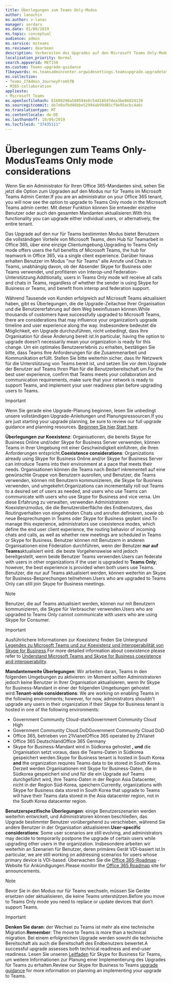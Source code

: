 ```yaml
---
title: Überlegungen zum Teams Only-Modus
author: lanachin
ms.author: v-lanac
manager: serdars
ms.date: 01/09/2019
ms.topic: conceptual
audience: admin
ms.service: msteams
ms.reviewer: dearbeen
description: Vorbereiten des Upgrades auf den Microsoft Teams Only-Modus
localization_priority: Normal
search.appverid: MET150
ms.custom: Teams-upgrade-guidance
f1keywords: ms.teamsadmincenter.orgwidesettings.teamsupgrade.upgradetoteams
ms.collection:
- Teams_ITAdmin_JourneyFromSfB
- M365-collaboration
appliesto:
- Microsoft Teams
ms.openlocfilehash: 81609298a580594e8c54d185d7dea3be86824139
ms.sourcegitcommit: de7e0afbd40bbe52994ab99d85cf9e95ecbc4a6c
ms.translationtype: MT
ms.contentlocale: de-DE
ms.lasthandoff: 10/09/2019
ms.locfileid: "37435111"
---
```

# <a name="teams-only-mode-considerations"></a><span data-ttu-id="cad0a-103">Überlegungen zum Teams Only-Modus</span><span class="sxs-lookup"><span data-stu-id="cad0a-103">Teams Only mode considerations</span></span>

<span data-ttu-id="cad0a-104">Wenn Sie ein Administrator für Ihren Office 365-Mandanten sind, sehen Sie jetzt die Option zum Upgraden auf den Modus nur für Teams im Microsoft Teams Admin Center.</span><span class="sxs-lookup"><span data-stu-id="cad0a-104">If you are an administrator on your Office 365 tenant, you will now see the option to upgrade to Teams Only mode in the Microsoft Teams admin center.</span></span> <span data-ttu-id="cad0a-105">Mit dieser Funktion können Sie entweder einzelne Benutzer oder auch den gesamten Mandanten aktualisieren.</span><span class="sxs-lookup"><span data-stu-id="cad0a-105">With this functionality you can upgrade either individual users, or alternatively, the entire tenant.</span></span>  

<span data-ttu-id="cad0a-106">Das Upgrade auf den nur für Teams bestimmten Modus bietet Benutzern die vollständigen Vorteile von Microsoft Teams, dem Hub für Teamarbeit in Office 365, über eine einzige Clientumgebung.</span><span class="sxs-lookup"><span data-stu-id="cad0a-106">Upgrading to Teams Only mode offers users the full benefits of Microsoft Teams, the hub for teamwork in Office 365, via a single client experience.</span></span> <span data-ttu-id="cad0a-107">Darüber hinaus erhalten Benutzer im Modus "nur für Teams" alle Anrufe und Chats in Teams, unabhängig davon, ob der Absender Skype for Business oder Teams verwendet, und profitieren von Interop-und Federation-Unterstützung.</span><span class="sxs-lookup"><span data-stu-id="cad0a-107">Additionally, users in Teams Only mode will receive all calls and chats in Teams, regardless of whether the sender is using Skype for Business or Teams, and benefit from interop and federation support.</span></span>

<span data-ttu-id="cad0a-108">Während Tausende von Kunden erfolgreich auf Microsoft Teams aktualisiert haben, gibt es Überlegungen, die die Upgrade-Zeitachse Ihrer Organisation und die Benutzererfahrung auf dem Weg beeinflussen können.</span><span class="sxs-lookup"><span data-stu-id="cad0a-108">While thousands of customers have successfully upgraded to Microsoft Teams, there are considerations that may influence your organization’s upgrade timeline and user experience along the way.</span></span> <span data-ttu-id="cad0a-109">Insbesondere bedeutet die Möglichkeit, ein Upgrade durchzuführen, nicht unbedingt, dass Ihre Organisation für diese Änderung bereit ist.</span><span class="sxs-lookup"><span data-stu-id="cad0a-109">In particular, having the option to upgrade doesn’t necessarily mean your organization is ready for this change.</span></span> <span data-ttu-id="cad0a-110">Um ein optimales Benutzererlebnis zu erhalten, bestätigen Sie bitte, dass Teams Ihre Anforderungen für die Zusammenarbeit und Kommunikation erfüllt. Stellen Sie bitte weiterhin sicher, dass Ihr Netzwerk für die Unterstützung von Teams bereit ist, und setzen Sie vor dem Upgrade der Benutzer auf Teams Ihren Plan für die Benutzerbereitschaft um.</span><span class="sxs-lookup"><span data-stu-id="cad0a-110">For the best user experience, confirm that Teams meets your collaboration and communication requirements, make sure that your network is ready to support Teams, and implement your user readiness plan before upgrading users to Teams.</span></span> 

> [!IMPORTANT]
> <span data-ttu-id="cad0a-111">Wenn Sie gerade eine Upgrade-Planung beginnen, lesen Sie unbedingt unsere vollständigen Upgrade-Anleitungen und Planungsressourcen.</span><span class="sxs-lookup"><span data-stu-id="cad0a-111">If you are just starting your upgrade planning, be sure to review our full upgrade guidance and planning resources.</span></span> <span data-ttu-id="cad0a-112">[Beginnen Sie hier](upgrade-start-here.md).</span><span class="sxs-lookup"><span data-stu-id="cad0a-112">[Start here](upgrade-start-here.md).</span></span> 

<span data-ttu-id="cad0a-113">**Überlegungen zur Koexistenz**: Organisationen, die bereits Skype for Business Online und/oder Skype for Business Server verwenden, können Teams in Ihrer Umgebung mit einer Geschwindigkeit einführen, die Ihren Anforderungen entspricht.</span><span class="sxs-lookup"><span data-stu-id="cad0a-113">**Coexistence considerations**: Organizations already using Skype for Business Online and/or Skype for Business Server can introduce Teams into their environment at a pace that meets their needs.</span></span> <span data-ttu-id="cad0a-114">Organisationen können die Teams nach Bedarf inkrementell auf eine gewünschte Gruppe von Benutzern ausrollen, und Benutzer, die Teams verwenden, können mit Benutzern kommunizieren, die Skype for Business verwenden, und umgekehrt.</span><span class="sxs-lookup"><span data-stu-id="cad0a-114">Organizations can incrementally roll out Teams to a desired set of users as needed, and users who use Teams can communicate with users who use Skype for Business and vice versa.</span></span> <span data-ttu-id="cad0a-115">Um diese Erfahrung zu verwalten, verwenden Administratoren Koexistenzmodus, die die Benutzeroberfläche des Endbenutzers, das Routingverhalten von eingehenden Chats und anrufen definieren, sowie ob neue Besprechungen in Teams oder Skype for Business geplant sind.</span><span class="sxs-lookup"><span data-stu-id="cad0a-115">To manage this experience, administrators use coexistence modes, which define the end user client experience, the routing behavior of incoming chats and calls, as well as whether new meetings are scheduled in Teams or Skype for Business.</span></span> <span data-ttu-id="cad0a-116">Benutzer können mit Benutzern in anderen Organisationen eine Föderation durchführen, wenn der Benutzer **nur auf Teams**aktualisiert wird. die beste Vorgehensweise wird jedoch bereitgestellt, wenn beide Benutzer Teams verwenden.</span><span class="sxs-lookup"><span data-stu-id="cad0a-116">Users can federate with users in other organizations if the user is upgraded to **Teams Only**; however, the best experience is provided when both users use Teams.</span></span> <span data-ttu-id="cad0a-117">Benutzer, die nur auf Teams aktualisiert werden, können weiterhin an Skype for Business-Besprechungen teilnehmen.</span><span class="sxs-lookup"><span data-stu-id="cad0a-117">Users who are upgraded to Teams Only can still join Skype for Business meetings.</span></span> 

> [!NOTE]
> <span data-ttu-id="cad0a-118">Benutzer, die auf Teams aktualisiert werden, können nur mit Benutzern kommunizieren, die Skype für Verbraucher verwenden.</span><span class="sxs-lookup"><span data-stu-id="cad0a-118">Users who are upgraded to Teams Only cannot communicate with users who are using Skype for Consumer.</span></span>

> [!IMPORTANT]
> <span data-ttu-id="cad0a-119">Ausführlichere Informationen zur Koexistenz finden Sie Untergrund [Legendes zu Microsoft Teams und zur Koexistenz und Interoperabilität von Skype for Business](teams-and-skypeforbusiness-coexistence-and-interoperability.md).</span><span class="sxs-lookup"><span data-stu-id="cad0a-119">For more detailed information about coexistence please refer to [Understand Microsoft Teams and Skype for Business coexistence and interoperability](teams-and-skypeforbusiness-coexistence-and-interoperability.md).</span></span> 

<span data-ttu-id="cad0a-120">**Mandantenweite Überlegungen**: Wir arbeiten daran, Teams in den folgenden Umgebungen zu aktivieren: im Moment sollten Administratoren jedoch keine Benutzer in Ihrer Organisation aktualisieren, wenn Ihr Skype for Business-Mandant in einer der folgenden Umgebungen gehostet wird:</span><span class="sxs-lookup"><span data-stu-id="cad0a-120">**Tenant-wide considerations**: We are working on enabling Teams in the following environments; however, for now, administrators shouldn't upgrade any users in their organization if their Skype for Business tenant is hosted in one of the following environments:</span></span>

 - <span data-ttu-id="cad0a-121">Government Community Cloud-stark</span><span class="sxs-lookup"><span data-stu-id="cad0a-121">Government Community Cloud High</span></span>
 - <span data-ttu-id="cad0a-122">Government Community Cloud DoD</span><span class="sxs-lookup"><span data-stu-id="cad0a-122">Government Community Cloud DoD</span></span>
 - <span data-ttu-id="cad0a-123">Office 365, betrieben von 21Vianet</span><span class="sxs-lookup"><span data-stu-id="cad0a-123">Office 365 operated by 21Vianet</span></span>
 - <span data-ttu-id="cad0a-124">Office 365 Deutschland</span><span class="sxs-lookup"><span data-stu-id="cad0a-124">Office 365 Germany</span></span>
 - <span data-ttu-id="cad0a-125">Skype for Business-Mandant wird in Südkorea gehostet **, und** die Organisation setzt voraus, dass die Teams-Daten in Südkorea gespeichert werden.</span><span class="sxs-lookup"><span data-stu-id="cad0a-125">Skype for Business tenant is hosted in South Korea **and** the organization requires Teams data to be stored in South Korea.</span></span> <span data-ttu-id="cad0a-126">Derzeit werden Organisationen mit Skype for Business-Daten, die in Südkorea gespeichert sind und für die ein Upgrade auf Teams durchgeführt wird, ihre Teams-Daten in der Region Asia Datacenter, nicht in der Region Süd-Korea, speichern.</span><span class="sxs-lookup"><span data-stu-id="cad0a-126">Currently, organizations with Skype for Business data stored in South Korea that upgrade to Teams will have their Teams data stored in the Asia datacenter region, not in the South Korea datacenter region.</span></span>

<span data-ttu-id="cad0a-127">**Benutzerspezifische Überlegungen**: einige Benutzerszenarien werden weiterhin entwickelt, und Administratoren können beschließen, das Upgrade bestimmter Benutzer vorübergehend zu verschieben, während Sie andere Benutzer in der Organisation aktualisieren.</span><span class="sxs-lookup"><span data-stu-id="cad0a-127">**User-specific considerations**: Some user scenarios are still evolving, and administrators may decide to temporarily postpone the upgrade of certain users while upgrading other users in the organization.</span></span> <span data-ttu-id="cad0a-128">Insbesondere arbeiten wir weiterhin an Szenarien für Benutzer, deren primäres Gerät VDI-basiert ist.</span><span class="sxs-lookup"><span data-stu-id="cad0a-128">In particular, we are still working on addressing scenarios for users whose primary device is VDI-based.</span></span> <span data-ttu-id="cad0a-129">Überwachen Sie die [Office 365-Roadmap](https://www.microsoft.com/en-us/microsoft-365/roadmap) -Website für Ankündigungen.</span><span class="sxs-lookup"><span data-stu-id="cad0a-129">Please monitor the [Office 365 Roadmap](https://www.microsoft.com/en-us/microsoft-365/roadmap) site for announcements.</span></span>

> [!NOTE]
> <span data-ttu-id="cad0a-130">Bevor Sie in den Modus nur für Teams wechseln, müssen Sie Geräte ersetzen oder aktualisieren, die keine Teams unterstützen.</span><span class="sxs-lookup"><span data-stu-id="cad0a-130">Before you move to Teams Only mode you need to replace or update devices that don’t support Teams.</span></span> 

> [!IMPORTANT]
> <span data-ttu-id="cad0a-131">**Denken Sie daran**: der Wechsel zu Teams ist mehr als eine technische Migration.</span><span class="sxs-lookup"><span data-stu-id="cad0a-131">**Remember**: The move to Teams is more than a technical migration.</span></span> <span data-ttu-id="cad0a-132">Bei einem erfolgreichen Upgrade werden sowohl die technische Bereitschaft als auch die Bereitschaft des Endbenutzers bewertet.</span><span class="sxs-lookup"><span data-stu-id="cad0a-132">A successful upgrade assesses both technical readiness and end-user readiness.</span></span> <span data-ttu-id="cad0a-133">Lesen Sie unseren [Leitfaden](upgrade-framework.md) für Skype for Business für Teams, um weitere Informationen zur Planung einer Implementierung des Upgrades für Teams zu erhalten.</span><span class="sxs-lookup"><span data-stu-id="cad0a-133">Review our Skype for Business to Teams [upgrade guidance](upgrade-framework.md) for more information on planning an implementing your upgrade to Teams.</span></span>  
